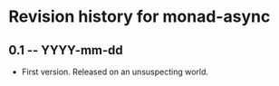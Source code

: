 # Revision history for monad-async

## 0.1 -- YYYY-mm-dd

* First version. Released on an unsuspecting world.
